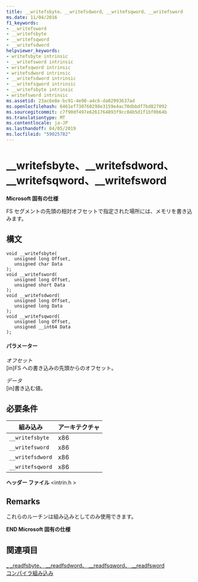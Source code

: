 ```yaml
---
title: __writefsbyte、__writefsdword、__writefsqword、__writefsword
ms.date: 11/04/2016
f1_keywords:
- __writefsword
- __writefsbyte
- __writefsqword
- __writefsdword
helpviewer_keywords:
- writefsbyte intrinsic
- __writefsword intrinsic
- writefsqword intrinsic
- writefsdword intrinsic
- __writefsdword intrinsic
- __writefsqword intrinsic
- __writefsbyte intrinsic
- writefsword intrinsic
ms.assetid: 23ac6e8e-bc91-4e90-a4c6-da02993637ad
ms.openlocfilehash: 6461ef730760298e3159e4ac70dbbdf7bd827092
ms.sourcegitcommit: c7f90df497e6261764893f9cc04b5d1f1bf0b64b
ms.translationtype: MT
ms.contentlocale: ja-JP
ms.lasthandoff: 04/05/2019
ms.locfileid: "59025782"
---
```

# <a name="writefsbyte-writefsdword-writefsqword-writefsword"></a>__writefsbyte、__writefsdword、__writefsqword、__writefsword

**Microsoft 固有の仕様**

FS セグメントの先頭の相対オフセットで指定された場所には、メモリを書き込みます。

## <a name="syntax"></a>構文

```
void __writefsbyte(
   unsigned long Offset,
   unsigned char Data
);
void __writefsword(
   unsigned long Offset,
   unsigned short Data
);
void __writefsdword(
   unsigned long Offset,
   unsigned long Data
);
void __writefsqword(
   unsigned long Offset,
   unsigned __int64 Data
);
```

#### <a name="parameters"></a>パラメーター

*オフセット*<br/>
[in]FS への書き込みの先頭からのオフセット。

*データ*<br/>
[in]書き込む値。

## <a name="requirements"></a>必要条件

|組み込み|アーキテクチャ|
|---------------|------------------|
|`__writefsbyte`|x86|
|`__writefsword`|x86|
|`__writefsdword`|x86|
|`__writefsqword`|x86|

**ヘッダー ファイル** \<intrin.h >

## <a name="remarks"></a>Remarks

これらのルーチンは組み込みとしてのみ使用できます。

**END Microsoft 固有の仕様**

## <a name="see-also"></a>関連項目

[_ _readfsbyte、 \__readfsdword、 \__readfsqword、 \__readfsword](../intrinsics/readfsbyte-readfsdword-readfsqword-readfsword.md)<br/>
[コンパイラ組み込み](../intrinsics/compiler-intrinsics.md)